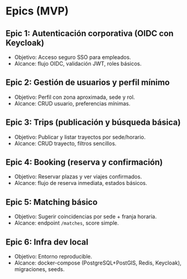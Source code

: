 # Epics (MVP)

## Epic 1: Autenticación corporativa (OIDC con Keycloak)
- Objetivo: Acceso seguro SSO para empleados.
- Alcance: flujo OIDC, validación JWT, roles básicos.

## Epic 2: Gestión de usuarios y perfil mínimo
- Objetivo: Perfil con zona aproximada, sede y rol.
- Alcance: CRUD usuario, preferencias mínimas.

## Epic 3: Trips (publicación y búsqueda básica)
- Objetivo: Publicar y listar trayectos por sede/horario.
- Alcance: CRUD trayecto, filtros sencillos.

## Epic 4: Booking (reserva y confirmación)
- Objetivo: Reservar plazas y ver viajes confirmados.
- Alcance: flujo de reserva inmediata, estados básicos.

## Epic 5: Matching básico
- Objetivo: Sugerir coincidencias por sede + franja horaria.
- Alcance: endpoint `/matches`, score simple.

## Epic 6: Infra dev local
- Objetivo: Entorno reproducible.
- Alcance: docker-compose (PostgreSQL+PostGIS, Redis, Keycloak), migraciones, seeds.

